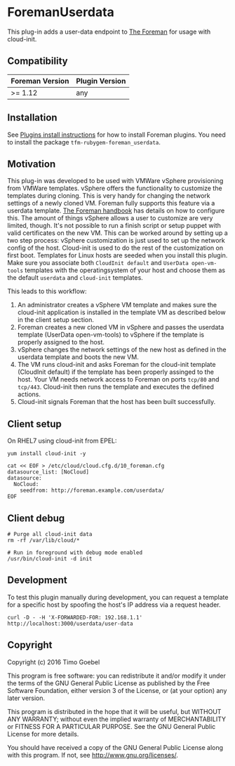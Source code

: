 # ForemanUserdata

This plug-in adds a user-data endpoint to [The Foreman](https://theforeman.org/) for usage with cloud-init.

## Compatibility

| Foreman Version | Plugin Version |
| --------------- | -------------- |
| >= 1.12         | any            |

## Installation

See [Plugins install instructions](https://theforeman.org/plugins/)
for how to install Foreman plugins.
You need to install the package `tfm-rubygem-foreman_userdata`.

## Motivation

This plug-in was developed to be used with VMWare vSphere provisioning from VMWare templates.
vSphere offers the functionality to customize the templates during cloning. This is very handy for changing the network settings of a newly cloned VM.
Foreman fully supports this feature via a userdata template. [The Foreman handbook](https://theforeman.org/manuals/1.17/index.html#image-provisioning-without-ssh) has details on how to configure this.
The amount of things vSphere allows a user to customize are very limited, though. It's not possible to run a finish script or setup puppet with valid certificates on the new VM.
This can be worked around by setting up a two step process: vSphere customization is just used to set up the network config of the host. Cloud-init is used to do the rest of the customization on first boot.
Templates for Linux hosts are seeded when you install this plugin. Make sure you associate both `CloudInit default` and `UserData open-vm-tools` templates with the operatingsystem of your host and choose them as the default `userdata` and `cloud-init` templates.

This leads to this workflow:
1. An administrator creates a vSphere VM template and makes sure the cloud-init application is installed in the template VM as described below in the client setup section.
2. Foreman creates a new cloned VM in vSphere and passes the userdata template (UserData open-vm-tools) to vSphere if the template is properly assigned to the host.
3. vSphere changes the network settings of the new host as defined in the userdata template and boots the new VM.
4. The VM runs cloud-init and asks Foreman for the cloud-init template (CloudInit default) if the template has been properly assinged to the host. Your VM needs network access to Foreman on ports `tcp/80` and `tcp/443`. Cloud-init then runs the template and executes the defined actions.
5. Cloud-init signals Foreman that the host has been built successfully.

## Client setup

On RHEL7 using cloud-init from EPEL:

```
yum install cloud-init -y

cat << EOF > /etc/cloud/cloud.cfg.d/10_foreman.cfg
datasource_list: [NoCloud]
datasource:
  NoCloud:
    seedfrom: http://foreman.example.com/userdata/
EOF
```

## Client debug

```
# Purge all cloud-init data
rm -rf /var/lib/cloud/*

# Run in foreground with debug mode enabled
/usr/bin/cloud-init -d init
```

## Development

To test this plugin manually during development, you can request a template for a specific host by spoofing the host's IP address via a request header.

```
curl -D - -H 'X-FORWARDED-FOR: 192.168.1.1' http://localhost:3000/userdata/user-data
```

## Copyright

Copyright (c) 2016 Timo Goebel

This program is free software: you can redistribute it and/or modify
it under the terms of the GNU General Public License as published by
the Free Software Foundation, either version 3 of the License, or
(at your option) any later version.

This program is distributed in the hope that it will be useful,
but WITHOUT ANY WARRANTY; without even the implied warranty of
MERCHANTABILITY or FITNESS FOR A PARTICULAR PURPOSE.  See the
GNU General Public License for more details.

You should have received a copy of the GNU General Public License
along with this program.  If not, see <http://www.gnu.org/licenses/>.

